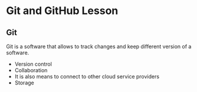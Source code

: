 # Git and GitHub Lesson

## Git

Git is a software that allows to track changes and keep different version of a software. 

- Version control
- Collaboration
- It is also means to connect to other cloud service providers
- Storage